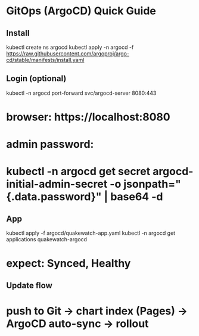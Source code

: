 ﻿# GitOps (ArgoCD)  Quick Guide

## Install
kubectl create ns argocd
kubectl apply -n argocd -f https://raw.githubusercontent.com/argoproj/argo-cd/stable/manifests/install.yaml

## Login (optional)
kubectl -n argocd port-forward svc/argocd-server 8080:443
# browser: https://localhost:8080
# admin password:
# kubectl -n argocd get secret argocd-initial-admin-secret -o jsonpath="{.data.password}" | base64 -d

## App
kubectl apply -f argocd/quakewatch-app.yaml
kubectl -n argocd get applications quakewatch-argocd
# expect: Synced, Healthy

## Update flow
# push to Git -> chart index (Pages) -> ArgoCD auto-sync -> rollout
